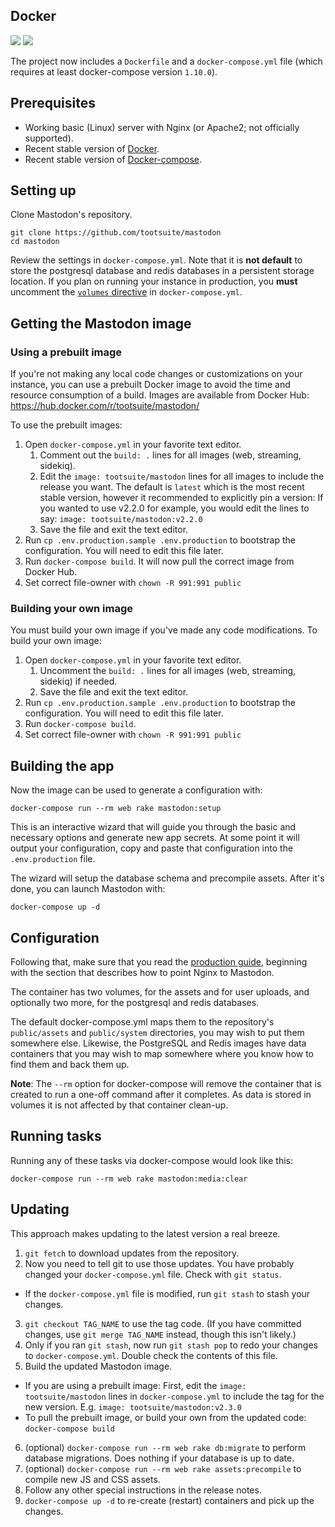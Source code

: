## Docker

[![](https://images.microbadger.com/badges/version/tootsuite/mastodon.svg)](https://microbadger.com/images/tootsuite/mastodon "Get your own version badge on microbadger.com") [![](https://images.microbadger.com/badges/image/tootsuite/mastodon.svg)](https://microbadger.com/images/tootsuite/mastodon "Get your own image badge on microbadger.com")

The project now includes a `Dockerfile` and a `docker-compose.yml` file (which requires at least docker-compose version `1.10.0`).

## Prerequisites

- Working basic (Linux) server with Nginx (or Apache2; not officially supported).
- Recent stable version of [Docker](https://www.docker.com/community-edition).
- Recent stable version of [Docker-compose](https://github.com/docker/compose/releases/latest).

## Setting up

Clone Mastodon's repository.

    git clone https://github.com/tootsuite/mastodon
    cd mastodon

Review the settings in `docker-compose.yml`. Note that it is **not default** to store the postgresql database and redis databases in a persistent storage location. If you plan on running your instance in production, you **must** uncomment the [`volumes` directive](https://github.com/tootsuite/mastodon/blob/972f6bc861affd9bc40181492833108f905a04b6/docker-compose.yml#L7-L16) in `docker-compose.yml`.

## Getting the Mastodon image

### Using a prebuilt image

If you're not making any local code changes or customizations on your instance, you can use a prebuilt Docker image to avoid the time and resource consumption of a build. Images are available from Docker Hub: https://hub.docker.com/r/tootsuite/mastodon/
    
To use the prebuilt images:

1. Open `docker-compose.yml` in your favorite text editor.
   1. Comment out the `build: .` lines for all images (web, streaming, sidekiq).
   2. Edit the `image: tootsuite/mastodon` lines for all images to include the release you want. The default is `latest` which is the most recent stable version, however it recommended to explicitly pin a version: If you wanted to use v2.2.0 for example, you would edit the lines to say: `image: tootsuite/mastodon:v2.2.0`
   3. Save the file and exit the text editor.
2. Run `cp .env.production.sample .env.production` to bootstrap the configuration. You will need to edit this file later.
3. Run `docker-compose build`. It will now pull the correct image from Docker Hub.
4. Set correct file-owner with `chown -R 991:991 public`

### Building your own image

You must build your own image if you've made any code modifications. To build your own image:

1. Open `docker-compose.yml` in your favorite text editor.
   1. Uncomment the `build: .` lines for all images (web, streaming, sidekiq) if needed.
   2. Save the file and exit the text editor.
2. Run `cp .env.production.sample .env.production` to bootstrap the configuration. You will need to edit this file later.
3. Run `docker-compose build`.
4. Set correct file-owner with `chown -R 991:991 public`

## Building the app

Now the image can be used to generate a configuration with:

    docker-compose run --rm web rake mastodon:setup

This is an interactive wizard that will guide you through the basic and necessary options and generate new app secrets. At some point it will output your configuration, copy and paste that configuration into the `.env.production` file.

The wizard will setup the database schema and precompile assets. After it's done, you can launch Mastodon with:

    docker-compose up -d

## Configuration

Following that, make sure that you read the [production guide](Production-guide.md), beginning with the section that describes how to point Nginx to Mastodon.

The container has two volumes, for the assets and for user uploads, and optionally two more, for the postgresql and redis databases.

The default docker-compose.yml maps them to the repository's `public/assets` and `public/system` directories, you may wish to put them somewhere else. Likewise, the PostgreSQL and Redis images have data containers that you may wish to map somewhere where you know how to find them and back them up.

**Note**: The `--rm` option for docker-compose will remove the container that is created to run a one-off command after it completes. As data is stored in volumes it is not affected by that container clean-up.

## Running tasks

Running any of these tasks via docker-compose would look like this:

    docker-compose run --rm web rake mastodon:media:clear

## Updating

This approach makes updating to the latest version a real breeze.

1. `git fetch` to download updates from the repository.
2. Now you need to tell git to use those updates. You have probably changed your `docker-compose.yml` file. Check with `git status`.
  - If the `docker-compose.yml` file is modified, run `git stash` to stash your changes.
3. `git checkout TAG_NAME` to use the tag code. (If you have committed changes, use `git merge TAG_NAME` instead, though this isn't likely.)
4. Only if you ran `git stash`, now run `git stash pop` to redo your changes to `docker-compose.yml`. Double check the contents of this file.
5. Build the updated Mastodon image. 
- If you are using a prebuilt image: First, edit the `image: tootsuite/mastodon` lines in `docker-compose.yml` to include the tag for the new version. E.g. `image: tootsuite/mastodon:v2.3.0`
- To pull the prebuilt image, or build your own from the updated code: `docker-compose build`
6. (optional) `docker-compose run --rm web rake db:migrate` to perform database migrations. Does nothing if your database is up to date.
7. (optional) `docker-compose run --rm web rake assets:precompile` to compile new JS and CSS assets.
8. Follow any other special instructions in the release notes.
9. `docker-compose up -d` to re-create (restart) containers and pick up the changes.

